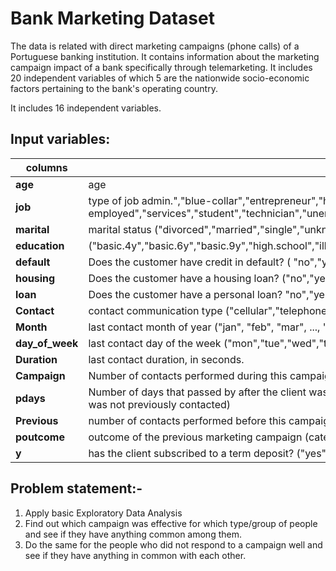 # Bank Marketing Dataset

The data is related with direct marketing campaigns (phone calls) of a Portuguese banking institution. It contains information about the marketing campaign impact of a bank specifically through telemarketing. It includes 20 independent variables of which 5 are the nationwide socio-economic factors pertaining to the bank's operating country. 
 
 It includes 16 independent variables.


## Input variables:

| columns | Description |
| --- | --- |
| **age** | age | 
| **job** | type of job admin.","blue-collar","entrepreneur","housemaid","management","retired","self employed","services","student","technician","unemployed","unknown") | 
| **marital**  |  marital status ("divorced","married","single","unknown"; note: "divorced" means divorced or widowed)
| **education** | ("basic.4y","basic.6y","basic.9y","high.school","illiterate","professional.course","university.degree","unknown") | 
| **default** | Does the customer have credit in default? ( "no","yes","unknown") | 
| **housing** |  Does the customer have a housing loan? ("no","yes","unknown") | 
| **loan** |  Does the customer have a personal loan? "no","yes","unknown") | 
| **Contact** |  contact communication type ("cellular","telephone")  | 
| **Month** |  last contact month of year ("jan", "feb", "mar", ..., "nov", "dec") | 
| **day_of_week** |  last contact day of the week ("mon","tue","wed","thu","fri") | 
| **Duration** |  last contact duration, in seconds. | 
| **Campaign** |  Number of contacts performed during this campaign and for this client includes last contact | 
| **pdays** |  Number of days that passed by after the client was last contacted from a previous campaign (999 means client was not previously contacted) | 
| **Previous** |  number of contacts performed before this campaign and for this client | 
| **poutcome** |  outcome of the previous marketing campaign (categorical: "failure","nonexistent","success") | 
| **y**  |  has the client subscribed to a term deposit? ("yes","no") | 


## Problem statement:-

1. Apply basic Exploratory Data Analysis 
2. Find out which campaign was effective for which type/group of people and see if they have anything common among them.
3. Do the same for the people who did not respond to a campaign well and see if they have anything in common with each other.

